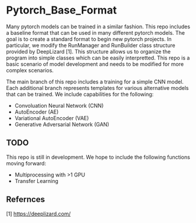 # Pytorch_Base_Format
Many pytorch models can be trained in a similar fashion. This repo includes a baseline format that can be used in many different pytorch models. The goal is to create a standard format to begin new pytorch projects. In particular, we modify the RunManager and RunBuilder class structure provided by DeepLizard [1]. This structure allows us to organize the program into simple classes which can be easily interpretted. This repo is a basic scenario of model development and needs to be modified for more complex scenarios. 

The main branch of this repo includes a training for a simple CNN model. Each additional branch represents templates for various alternative models that can be trained. We include capabilities for the following: 
- Convoluation Neural Network (CNN)
- AutoEncoder (AE)
- Variational AutoEncoder (VAE)
- Generative Adversarial Network (GAN)

## TODO
This repo is still in development. We hope to include the following functions moving forward:
- Multiprocessing with >1 GPU
- Transfer Learning

## Refernces
[1] https://deeplizard.com/ 
